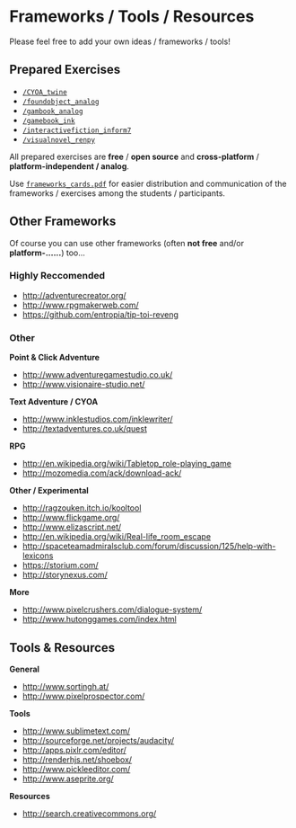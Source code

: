 # Frameworks / Tools / Resources

Please feel free to add your own ideas / frameworks / tools!

## Prepared Exercises

- [`/CYOA_twine`](/CYOA_twine)
- [`/foundobject_analog`](/foundobject_analog)
- [`/gambook_analog`](/gambook_analog)
- [`/gamebook_ink`](/gamebook_ink)
- [`/interactivefiction_inform7`](/interactivefiction_inform7)
- [`/visualnovel_renpy`](/visualnovel_renpy)

All prepared exercises are  **free** / **open source** and **cross-platform** / **platform-independent / analog**.

Use [`frameworks_cards.pdf`](framework_cards.pdf) for easier distribution and communication of the frameworks / exercises among the students / participants.

## Other Frameworks

Of course you can use other frameworks (often **not free** and/or **platform-......**) too...

### Highly Reccomended

- http://adventurecreator.org/
- http://www.rpgmakerweb.com/
- https://github.com/entropia/tip-toi-reveng

### Other

**Point & Click Adventure**

- http://www.adventuregamestudio.co.uk/
- http://www.visionaire-studio.net/

**Text Adventure / CYOA**

- http://www.inklestudios.com/inklewriter/
- http://textadventures.co.uk/quest

**RPG**

- http://en.wikipedia.org/wiki/Tabletop_role-playing_game
- http://mozomedia.com/ack/download-ack/

**Other / Experimental**

- http://ragzouken.itch.io/kooltool
- http://www.flickgame.org/
- http://www.elizascript.net/
- http://en.wikipedia.org/wiki/Real-life_room_escape
- http://spaceteamadmiralsclub.com/forum/discussion/125/help-with-lexicons
- https://storium.com/
- http://storynexus.com/

**More**

- http://www.pixelcrushers.com/dialogue-system/
- http://www.hutonggames.com/index.html

## Tools & Resources

**General**

- http://www.sortingh.at/
- http://www.pixelprospector.com/

**Tools**

- http://www.sublimetext.com/
- http://sourceforge.net/projects/audacity/
- http://apps.pixlr.com/editor/
- http://renderhjs.net/shoebox/
- http://www.pickleeditor.com/
- http://www.aseprite.org/

**Resources**

- http://search.creativecommons.org/